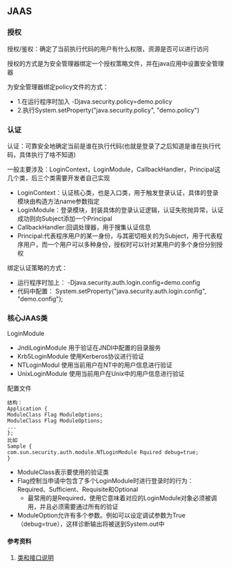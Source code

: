## JAAS

### 授权
授权/鉴权：确定了当前执行代码的用户有什么权限，资源是否可以进行访问

授权的方式是为安全管理器绑定一个授权策略文件，并在java应用中设置安全管理器

为安全管理器绑定policy文件的方式：
- 1.在运行程序时加入 -Djava.security.policy=demo.policy
- 2.执行System.setProperty("java.security.policy", "demo.policy")



### 认证
认证：可靠安全地确定当前是谁在执行代码(也就是登录了之后知道是谁在执行代码，具体执行了啥不知道)

一般主要涉及：LoginContext，LoginModule，CallbackHandler，Principal这几个类，后三个类需要开发者自己实现
- LoginContext：认证核心类，也是入口类，用于触发登录认证，具体的登录模块由构造方法name参数指定
- LoginModule：登录模块，封装具体的登录认证逻辑，认证失败抛异常，认证成功则向Subject添加一个Principal
- CallbackHandler:回调处理器，用于搜集认证信息
- Principal:代表程序用户的某一身份，与其密切相关的为Subject，用于代表程序用户，而一个用户可以多种身份，授权时可以针对某用户的多个身份分别授权

绑定认证策略的方式：
- 运行程序时加上： -Djava.security.auth.login.config=demo.config
- 代码中配置： System.setProperty("java.security.auth.login.config", "demo.config");


### 核心JAAS类
LoginModule
- JndiLoginModule 用于验证在JNDI中配置的目录服务
- Krb5LoginModule 使用Kerberos协议进行验证
- NTLoginModul 使用当前用户在NT中的用户信息进行验证
- UnixLoginModule 使用当前用户在Unix中的用户信息进行验证


配置文件
```
结构：
Application {
ModuleClass Flag ModuleOptions;
ModuleClass Flag ModuleOptions;
...
};
比如
Sample {
com.sun.security.auth.module.NTLoginModule Rquired debug=true;
}
```
- ModuleClass表示要使用的验证类
- Flag控制当申请中包含了多个LoginModule时进行登录时的行为：Required、Sufficient、Requisite和Optional
    - 最常用的是Required，使用它意味着对应的LoginModule对象必须被调用，并且必须需要通过所有的验证
- ModuleOption允许有多个参数。例如可以设定调试参数为True（debug=true），这样诊断输出将被送到System.out中 



#### 参考资料
1. [类和接口说明](http://itmyhome.com/java-api/javax/security/auth/Subject.html)
